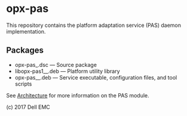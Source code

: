 # opx-pas
This repository contains the platform adaptation service (PAS) daemon implementation.

## Packages
- opx-pas_<version>.dsc — Source package
- libopx-pas1_<version>_<arch>.deb — Platform utility library
- opx-pas_<version>_<arch>.deb — Service executable, configuration files, and tool scripts

See [Architecture](https://github.com/open-switch/opx-docs/wiki/Architecture) for more information on the PAS module.

(c) 2017 Dell EMC
